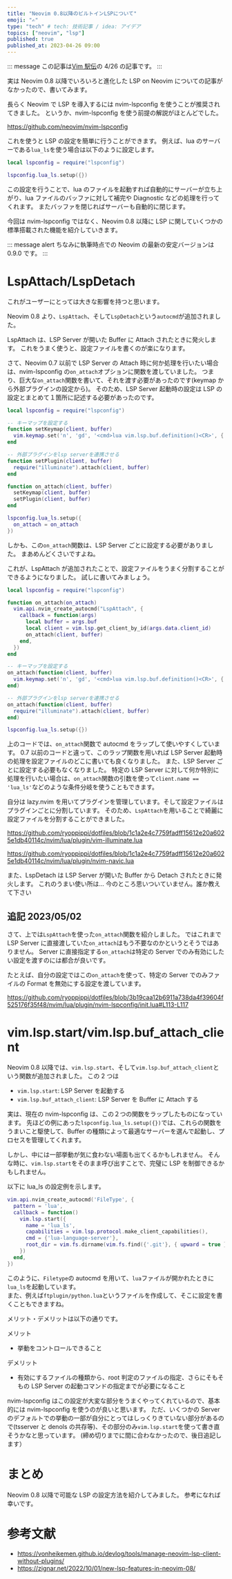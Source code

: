 ```yaml
---
title: "Neovim 0.8以降のビルトインLSPについて"
emoji: "✍️"
type: "tech" # tech: 技術記事 / idea: アイデア
topics: ["neovim", "lsp"]
published: true
published_at: 2023-04-26 09:00
---
```


::: message
この記事は[Vim 駅伝](https://vim-jp.org/ekiden/)の 4/26 の記事です。
:::

実は Neovim 0.8 以降でいろいろと進化した LSP on Neovim についての記事がなかったので、書いてみます。

長らく Neovim で LSP を導入するには nvim-lspconfig を使うことが推奨されてきました。
というか、nvim-lspconfig を使う前提の解説がほとんどでした。

https://github.com/neovim/nvim-lspconfig

これを使うと LSP の設定を簡単に行うことができます。
例えば、lua のサーバーである`lua_ls`を使う場合は以下のように設定します。

```lua
local lspconfig = require("lspconfig")

lspconfig.lua_ls.setup({})
```

この設定を行うことで、lua のファイルを起動すれば自動的にサーバーが立ち上がり、lua ファイルのバッファに対して補完や Diagnostic などの処理を行ってくれます。
またバッファを閉じればサーバーも自動的に閉じます。

今回は nvim-lspconfig ではなく、Neovim 0.8 以降に LSP に関していくつかの標準搭載された機能を紹介していきます。

::: message alert
ちなみに執筆時点での Neovim の最新の安定バージョンは 0.9.0 です。
:::

# LspAttach/LspDetach

これがユーザーにとっては大きな影響を持つと思います。

Neovim 0.8 より、`LspAttach`、そして`LspDetach`という`autocmd`が追加されました。

LspAttach は、LSP Server が開いた Buffer に Attach されたときに発火します。
これをうまく使うと、設定ファイルを書くのが楽になります。

さて、Neovim 0.7 以前で LSP Server の Attach 時に何か処理を行いたい場合は、nvim-lspconfig の`on_attach`オプションに関数を渡していました。
つまり、巨大な`on_attach`関数を書いて、それを渡す必要があったのです(keymap から外部プラグインの設定から)。
そのため、LSP Server 起動時の設定は LSP の設定とまとめて１箇所に記述する必要があったのです。

```lua
local lspconfig = require("lspconfig")

-- キーマップを設定する
function setKeymap(client, buffer)
  vim.keymap.set('n', 'gd', '<cmd>lua vim.lsp.buf.definition()<CR>', { silent = true, buffer = buffer })
end

-- 外部プラグインをlsp serverを連携させる
function setPlugin(client, buffer)
  require("illuminate").attach(client, buffer)
end

function on_attach(client, buffer)
  setKeymap(client, buffer)
  setPlugin(client, buffer)
end

lspconfig.lua_ls.setup({
  on_attach = on_attach
})
```

しかも、この`on_attach`関数は、LSP Server ごとに設定する必要がありました。
まあめんどくさいですよね。

これが、LspAttach が追加されたことで、設定ファイルをうまく分割することができるようになりました。
試しに書いてみましょう。

```lua
local lspconfig = require("lspconfig")

function on_attach(on_attach)
  vim.api.nvim_create_autocmd("LspAttach", {
    callback = function(args)
      local buffer = args.buf
      local client = vim.lsp.get_client_by_id(args.data.client_id)
      on_attach(client, buffer)
    end,
  })
end

-- キーマップを設定する
on_attach(function(client, buffer)
  vim.keymap.set('n', 'gd', '<cmd>lua vim.lsp.buf.definition()<CR>', { silent = true, buffer = buffer })
end)

-- 外部プラグインをlsp serverを連携させる
on_attach(function(client, buffer)
  require("illuminate").attach(client, buffer)
end)

lspconfig.lua_ls.setup({})
```

上のコードでは、`on_attach`関数で autocmd をラップして使いやすくしています。
0.7 以前のコードと違って、このラップ関数を用いれば LSP Server 起動時の処理を設定ファイルのどこに書いても良くなりました。
また、LSP Server ごとに設定する必要もなくなりました。
特定の LSP Server に対して何か特別に処理を行いたい場合は、`on_attach`関数の引数を使って`client.name == 'lua_ls'`などのような条件分岐を使うこともできます。

自分は lazy.nvim を用いてプラグインを管理しています。そして設定ファイルはプラグインごとに分割しています。
そのため、`LspAttach`を用いることで綺麗に設定ファイルを分割することができました。

https://github.com/ryoppippi/dotfiles/blob/1c1a2e4c7759fadff15612e20a6025e1db40114c/nvim/lua/plugin/vim-illuminate.lua

https://github.com/ryoppippi/dotfiles/blob/1c1a2e4c7759fadff15612e20a6025e1db40114c/nvim/lua/plugin/nvim-navic.lua

また、LspDetach は LSP Server が開いた Buffer から Detach されたときに発火します。
これのうまい使い所は... 今のところ思いついていません。誰か教えて下さい

## 追記 2023/05/02

さて、上では`LspAttach`を使った`on_attach`関数を紹介しました。
ではこれまで LSP Server に直接渡していた`on_attach`はもう不要なのかというとそうではありません。
Server に直接指定する`on_attach`は特定の Server でのみ有効にしたい設定を渡すのには都合が良いです。

たとえば、自分の設定ではこの`on_attach`を使って、特定の Server でのみファイルの Format を無効にする設定を渡しています。

https://github.com/ryoppippi/dotfiles/blob/3b19caa12b6911a738da4f39604f525176f35f48/nvim/lua/plugin/nvim-lspconfig/init.lua#L113-L117

# vim.lsp.start/vim.lsp.buf_attach_client

Neovim 0.8 以降では、`vim.lsp.start`、そして`vim.lsp.buf_attach_client`という関数が追加されました。
この 2 つは

- `vim.lsp.start`: LSP Server を起動する
- `vim.lsp.buf_attach_client`: LSP Server を Buffer に Attach する

実は、現在の nvim-lspconfig は、この２つの関数をラップしたものになっています。
先ほどの例にあった`lspconfig.lua_ls.setup({})`では、これらの関数をうまいこと駆使して、Buffer の種類によって最適なサーバーを選んで起動し、プロセスを管理してくれます。

しかし、中には一部挙動が気に食わない場面も出てくるかもしれません。
そんな時に、`vim.lsp.start`をそのまま呼び出すことで、完璧に LSP を制御できるかもしれません。

以下に lua_ls の設定例を示します。

```lua
vim.api.nvim_create_autocmd('FileType', {
  pattern = 'lua',
  callback = function()
    vim.lsp.start({
      name = 'lua_ls',
      capabilities = vim.lsp.protocol.make_client_capabilities(),
      cmd = {'lua-language-server'},
      root_dir = vim.fs.dirname(vim.fs.find({'.git'}, { upward = true })[1]),
    })
  end,
})
```

このように、`Filetype`の autocmd を用いて、`lua`ファイルが開かれたときに`lua_ls`を起動しています。  
また、例えば`ftplugin/python.lua`というファイルを作成して、そこに設定を書くこともできますね。

メリット・デメリットは以下の通りです。

メリット

- 挙動をコントロールできること

デメリット

- 有効にするファイルの種類から、root 判定のファイルの指定、さらにそもそもの LSP Server の起動コマンドの指定までが必要になること

nvim-lspconfig はこの設定が大変な部分をうまくやってくれているので、基本的には nvim-lspconfig を使うのが良いと思います。
ただ、いくつかの Server のデフォルトでの挙動の一部が自分にとってはしっくりきていない部分があるので(tsserver と denols の共存等)、その部分のみ`vim.lsp.start`を使って書き直そうかなと思っています。
(締め切りまでに間に合わなかったので、後日追記します）

# まとめ

Neovim 0.8 以降で可能な LSP の設定方法を紹介してみました。
参考になれば幸いです。

# 参考文献

- https://vonheikemen.github.io/devlog/tools/manage-neovim-lsp-client-without-plugins/
- https://zignar.net/2022/10/01/new-lsp-features-in-neovim-08/
